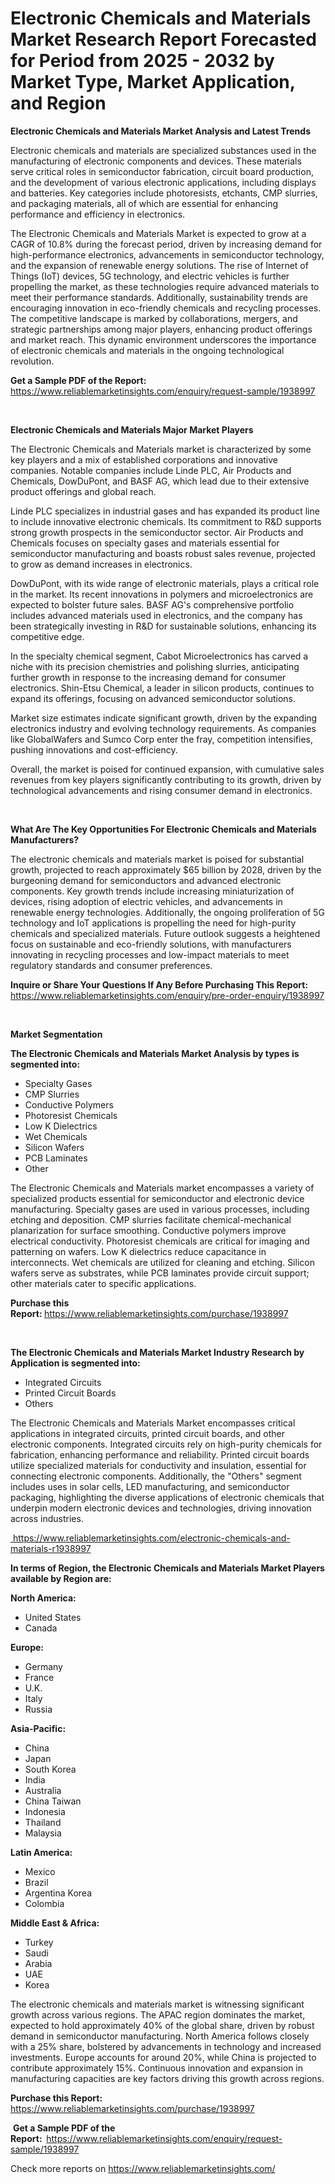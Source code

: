 <p><h1>Electronic Chemicals and Materials Market Research Report Forecasted for Period from 2025 -  2032 by Market Type, Market Application, and Region</h1></p><p><strong>Electronic Chemicals and Materials Market Analysis and Latest Trends</strong></p>
<p><p>Electronic chemicals and materials are specialized substances used in the manufacturing of electronic components and devices. These materials serve critical roles in semiconductor fabrication, circuit board production, and the development of various electronic applications, including displays and batteries. Key categories include photoresists, etchants, CMP slurries, and packaging materials, all of which are essential for enhancing performance and efficiency in electronics.</p><p>The Electronic Chemicals and Materials Market is expected to grow at a CAGR of 10.8% during the forecast period, driven by increasing demand for high-performance electronics, advancements in semiconductor technology, and the expansion of renewable energy solutions. The rise of Internet of Things (IoT) devices, 5G technology, and electric vehicles is further propelling the market, as these technologies require advanced materials to meet their performance standards. Additionally, sustainability trends are encouraging innovation in eco-friendly chemicals and recycling processes. The competitive landscape is marked by collaborations, mergers, and strategic partnerships among major players, enhancing product offerings and market reach. This dynamic environment underscores the importance of electronic chemicals and materials in the ongoing technological revolution.</p></p>
<p><strong>Get a Sample PDF of the Report:&nbsp;</strong> <a href="https://www.reliablemarketinsights.com/enquiry/request-sample/1938997?utm_campaign=3037&utm_medium=2&utm_source=Github&utm_content=ia&utm_term=02042025&utm_id=electronic-chemicals-and-materials">https://www.reliablemarketinsights.com/enquiry/request-sample/1938997</a></p>
<p>&nbsp;</p>
<p><strong>Electronic Chemicals and Materials Major Market Players</strong></p>
<p><p>The Electronic Chemicals and Materials market is characterized by some key players and a mix of established corporations and innovative companies. Notable companies include Linde PLC, Air Products and Chemicals, DowDuPont, and BASF AG, which lead due to their extensive product offerings and global reach. </p><p>Linde PLC specializes in industrial gases and has expanded its product line to include innovative electronic chemicals. Its commitment to R&D supports strong growth prospects in the semiconductor sector. Air Products and Chemicals focuses on specialty gases and materials essential for semiconductor manufacturing and boasts robust sales revenue, projected to grow as demand increases in electronics.</p><p>DowDuPont, with its wide range of electronic materials, plays a critical role in the market. Its recent innovations in polymers and microelectronics are expected to bolster future sales. BASF AG's comprehensive portfolio includes advanced materials used in electronics, and the company has been strategically investing in R&D for sustainable solutions, enhancing its competitive edge.</p><p>In the specialty chemical segment, Cabot Microelectronics has carved a niche with its precision chemistries and polishing slurries, anticipating further growth in response to the increasing demand for consumer electronics. Shin-Etsu Chemical, a leader in silicon products, continues to expand its offerings, focusing on advanced semiconductor solutions.</p><p>Market size estimates indicate significant growth, driven by the expanding electronics industry and evolving technology requirements. As companies like GlobalWafers and Sumco Corp enter the fray, competition intensifies, pushing innovations and cost-efficiency.</p><p>Overall, the market is poised for continued expansion, with cumulative sales revenues from key players significantly contributing to its growth, driven by technological advancements and rising consumer demand in electronics.</p></p>
<p>&nbsp;</p>
<p><strong>What Are The Key Opportunities For Electronic Chemicals and Materials Manufacturers?</strong></p>
<p><p>The electronic chemicals and materials market is poised for substantial growth, projected to reach approximately $65 billion by 2028, driven by the burgeoning demand for semiconductors and advanced electronic components. Key growth trends include increasing miniaturization of devices, rising adoption of electric vehicles, and advancements in renewable energy technologies. Additionally, the ongoing proliferation of 5G technology and IoT applications is propelling the need for high-purity chemicals and specialized materials. Future outlook suggests a heightened focus on sustainable and eco-friendly solutions, with manufacturers innovating in recycling processes and low-impact materials to meet regulatory standards and consumer preferences.</p></p>
<p><strong>Inquire or Share Your Questions If Any Before Purchasing This Report:</strong> <a href="https://www.reliablemarketinsights.com/enquiry/pre-order-enquiry/1938997?utm_campaign=3037&utm_medium=2&utm_source=Github&utm_content=ia&utm_term=02042025&utm_id=electronic-chemicals-and-materials">https://www.reliablemarketinsights.com/enquiry/pre-order-enquiry/1938997</a></p>
<p>&nbsp;</p>
<p><strong>Market Segmentation</strong></p>
<p><strong>The Electronic Chemicals and Materials Market Analysis by types is segmented into:</strong></p>
<p><ul><li>Specialty Gases</li><li>CMP Slurries</li><li>Conductive Polymers</li><li>Photoresist Chemicals</li><li>Low K Dielectrics</li><li>Wet Chemicals</li><li>Silicon Wafers</li><li>PCB Laminates</li><li>Other</li></ul></p>
<p><p>The Electronic Chemicals and Materials market encompasses a variety of specialized products essential for semiconductor and electronic device manufacturing. Specialty gases are used in various processes, including etching and deposition. CMP slurries facilitate chemical-mechanical planarization for surface smoothing. Conductive polymers improve electrical conductivity. Photoresist chemicals are critical for imaging and patterning on wafers. Low K dielectrics reduce capacitance in interconnects. Wet chemicals are utilized for cleaning and etching. Silicon wafers serve as substrates, while PCB laminates provide circuit support; other materials cater to specific applications.</p></p>
<p><strong>Purchase this Report:&nbsp;</strong><a href="https://www.reliablemarketinsights.com/purchase/1938997?utm_campaign=3037&utm_medium=2&utm_source=Github&utm_content=ia&utm_term=02042025&utm_id=electronic-chemicals-and-materials">https://www.reliablemarketinsights.com/purchase/1938997</a></p>
<p>&nbsp;</p>
<p><strong>The Electronic Chemicals and Materials Market Industry Research by Application is segmented into:</strong></p>
<p><ul><li>Integrated Circuits</li><li>Printed Circuit Boards</li><li>Others</li></ul></p>
<p><p>The Electronic Chemicals and Materials Market encompasses critical applications in integrated circuits, printed circuit boards, and other electronic components. Integrated circuits rely on high-purity chemicals for fabrication, enhancing performance and reliability. Printed circuit boards utilize specialized materials for conductivity and insulation, essential for connecting electronic components. Additionally, the "Others" segment includes uses in solar cells, LED manufacturing, and semiconductor packaging, highlighting the diverse applications of electronic chemicals that underpin modern electronic devices and technologies, driving innovation across industries.</p></p>
<p><a href="https://www.reliablemarketinsights.com/electronic-chemicals-and-materials-r1938997?utm_campaign=3037&utm_medium=2&utm_source=Github&utm_content=ia&utm_term=02042025&utm_id=electronic-chemicals-and-materials">&nbsp;https://www.reliablemarketinsights.com/electronic-chemicals-and-materials-r1938997</a></p>
<p><strong>In terms of Region, the Electronic Chemicals and Materials Market Players available by Region are:</strong></p>
<p>
    <p> <strong> North America: </strong>
        <ul>
            <li>United States</li>
            <li>Canada</li>
        </ul>
        </p> 
    <p> <strong> Europe: </strong>
        <ul>
            <li>Germany</li>
            <li>France</li>
            <li>U.K.</li>
            <li>Italy</li>
            <li>Russia</li>
        </ul>
        </p> 
    <p> <strong> Asia-Pacific: </strong>
        <ul>
            <li>China</li>
            <li>Japan</li>
            <li>South Korea</li>
            <li>India</li>
            <li>Australia</li>
            <li>China Taiwan</li>
            <li>Indonesia</li>
            <li>Thailand</li>
            <li>Malaysia</li>
        </ul>
        </p> 
    <p> <strong> Latin America: </strong>
        <ul>
            <li>Mexico</li>
            <li>Brazil</li>
            <li>Argentina Korea</li>
            <li>Colombia</li>
        </ul>
        </p> 
    <p> <strong> Middle East & Africa: </strong>
        <ul>
            <li>Turkey</li>
            <li>Saudi</li>
            <li>Arabia</li>
            <li>UAE</li>
            <li>Korea</li>
        </ul>
    </p>
    </p>
<p><p>The electronic chemicals and materials market is witnessing significant growth across various regions. The APAC region dominates the market, expected to hold approximately 40% of the global share, driven by robust demand in semiconductor manufacturing. North America follows closely with a 25% share, bolstered by advancements in technology and increased investments. Europe accounts for around 20%, while China is projected to contribute approximately 15%. Continuous innovation and expansion in manufacturing capacities are key factors driving this growth across regions.</p></p>
<p><strong>Purchase this Report: </strong><a href="https://www.reliablemarketinsights.com/purchase/1938997?utm_campaign=3037&utm_medium=2&utm_source=Github&utm_content=ia&utm_term=02042025&utm_id=electronic-chemicals-and-materials">https://www.reliablemarketinsights.com/purchase/1938997</a></p>
<p>&nbsp;<strong>Get a Sample PDF of the Report:&nbsp;&nbsp;</strong><a href="https://www.reliablemarketinsights.com/enquiry/request-sample/1938997?utm_campaign=3037&utm_medium=2&utm_source=Github&utm_content=ia&utm_term=02042025&utm_id=electronic-chemicals-and-materials">https://www.reliablemarketinsights.com/enquiry/request-sample/1938997</a></p>
<p><strong></strong></p>
<p>Check more reports on <a href="https://www.reliablemarketinsights.com/?utm_campaign=3037&utm_medium=2&utm_source=Github&utm_content=ia&utm_term=02042025&utm_id=electronic-chemicals-and-materials">https://www.reliablemarketinsights.com/</a></p>